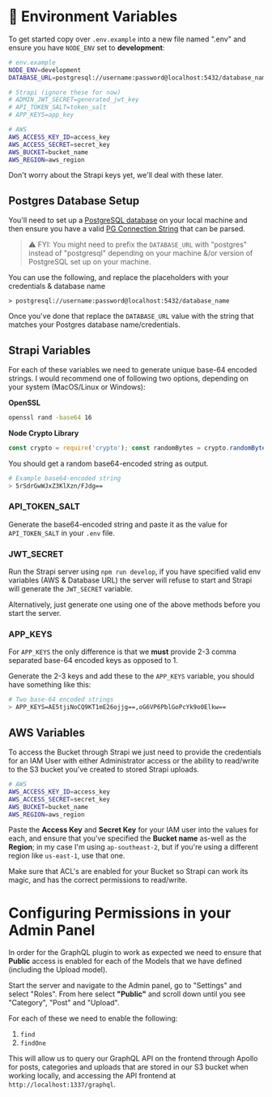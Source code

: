 # 🚀 Environment Variables
To get started copy over `.env.example` into a new file named ".env" and ensure you have `NODE_ENV` set to **development**:

```sh
# env.example
NODE_ENV=development
DATABASE_URL=postgresql://username:password@localhost:5432/database_name

# Strapi (ignore these for now)
# ADMIN_JWT_SECRET=generated_jwt_key
# API_TOKEN_SALT=token_salt
# APP_KEYS=app_key

# AWS
AWS_ACCESS_KEY_ID=access_key
AWS_ACCESS_SECRET=secret_key
AWS_BUCKET=bucket_name
AWS_REGION=aws_region
```

Don't worry about the Strapi keys yet, we'll deal with these later.

## Postgres Database Setup

You'll need to set up a [PostgreSQL database](https://www.postgresql.org/download/) on your local machine and then ensure you have a valid [PG Connection String](https://www.npmjs.com/package/pg-connection-string) that can be parsed. 

> ⚠️ FYI: You might need to prefix the `DATABASE_URL` with "postgres" instead of "postgresql" depending on your machine &/or version of PostgreSQL set up on your machine.

You can use the following, and replace the placeholders with your credentials & database name
```
> postgresql://username:password@localhost:5432/database_name
```

Once you've done that replace the `DATABASE_URL` value with the string that matches your Postgres database name/credentials.


## Strapi Variables
For each of these variables we need to generate unique base-64 encoded strings. I would recommend one of following two options, depending on your system (MacOS/Linux or Windows):

**OpenSSL**
```sh
openssl rand -base64 16
```

**Node Crypto Library**
```js
const crypto = require('crypto'); const randomBytes = crypto.randomBytes(16).toString('base64'); console.log(randomBytes);
```

You should get a random base64-encoded string as output.

```sh
# Example base64-encoded string
> 5rSdrGwWJxZ3KlXzn/FJdg==
```

### API_TOKEN_SALT

Generate the base64-encoded string and paste it as the value for `API_TOKEN_SALT` in your `.env` file.

### JWT_SECRET

Run the Strapi server using `npm run develop`, if you have specified valid env variables (AWS & Database URL) the server will refuse to start and Strapi will generate the `JWT_SECRET` variable.

Alternatively, just generate one using one of the above methods before you start the server.

### APP_KEYS

For `APP_KEYS` the only difference is that we **must** provide 2-3 comma separated base-64 encoded keys as opposed to 1. 

Generate the 2-3 keys and add these to the `APP_KEYS` variable, you should have something like this:

```sh
# Two base-64 encoded strings
> APP_KEYS=AE5tjiNoCQ9KT1mE26ojjg==,oG6VP6PblGoPcYk9o0Elkw==
```

## AWS Variables

To access the Bucket through Strapi we just need to provide the credentials for an IAM User with either Administrator access or the ability to read/write to the S3 bucket you've created to stored Strapi uploads.

```sh
# AWS
AWS_ACCESS_KEY_ID=access_key
AWS_ACCESS_SECRET=secret_key
AWS_BUCKET=bucket_name
AWS_REGION=aws_region
```

Paste the **Access Key** and **Secret Key** for your IAM user into the values for each, and ensure that you've specified the **Bucket name** as-well as the **Region**; in my case I'm using `ap-southeast-2`, but if you're using a different region like `us-east-1`, use that one.

Make sure that ACL's are enabled for your Bucket so Strapi can work its magic, and has the correct permissions to read/write.


# Configuring Permissions in your Admin Panel
In order for the GraphQL plugin to work as expected we need to ensure that **Public** access is enabled for each of the Models that we have defined (including the Upload model).

Start the server and navigate to the Admin panel, go to "Settings" and select "Roles". From here select **"Public"** and scroll down until you see "Category", "Post" and "Upload". 

For each of these we need to enable the following:
1. `find`
2. `findOne`

This will allow us to query our GraphQL API on the frontend through Apollo for posts, categories and uploads that are stored in our S3 bucket when working locally, and accessing the API frontend at `http://localhost:1337/graphql`.

